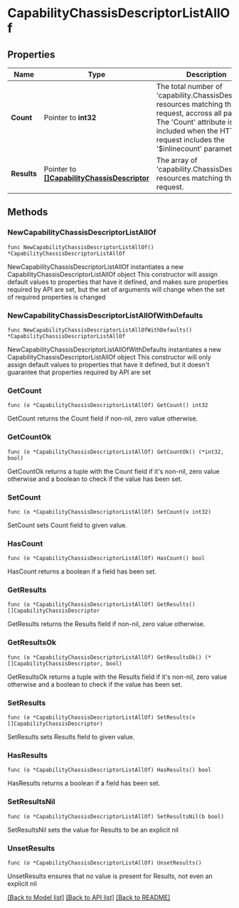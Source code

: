 # CapabilityChassisDescriptorListAllOf

## Properties

Name | Type | Description | Notes
------------ | ------------- | ------------- | -------------
**Count** | Pointer to **int32** | The total number of &#39;capability.ChassisDescriptor&#39; resources matching the request, accross all pages. The &#39;Count&#39; attribute is included when the HTTP GET request includes the &#39;$inlinecount&#39; parameter. | [optional] 
**Results** | Pointer to [**[]CapabilityChassisDescriptor**](CapabilityChassisDescriptor.md) | The array of &#39;capability.ChassisDescriptor&#39; resources matching the request. | [optional] 

## Methods

### NewCapabilityChassisDescriptorListAllOf

`func NewCapabilityChassisDescriptorListAllOf() *CapabilityChassisDescriptorListAllOf`

NewCapabilityChassisDescriptorListAllOf instantiates a new CapabilityChassisDescriptorListAllOf object
This constructor will assign default values to properties that have it defined,
and makes sure properties required by API are set, but the set of arguments
will change when the set of required properties is changed

### NewCapabilityChassisDescriptorListAllOfWithDefaults

`func NewCapabilityChassisDescriptorListAllOfWithDefaults() *CapabilityChassisDescriptorListAllOf`

NewCapabilityChassisDescriptorListAllOfWithDefaults instantiates a new CapabilityChassisDescriptorListAllOf object
This constructor will only assign default values to properties that have it defined,
but it doesn't guarantee that properties required by API are set

### GetCount

`func (o *CapabilityChassisDescriptorListAllOf) GetCount() int32`

GetCount returns the Count field if non-nil, zero value otherwise.

### GetCountOk

`func (o *CapabilityChassisDescriptorListAllOf) GetCountOk() (*int32, bool)`

GetCountOk returns a tuple with the Count field if it's non-nil, zero value otherwise
and a boolean to check if the value has been set.

### SetCount

`func (o *CapabilityChassisDescriptorListAllOf) SetCount(v int32)`

SetCount sets Count field to given value.

### HasCount

`func (o *CapabilityChassisDescriptorListAllOf) HasCount() bool`

HasCount returns a boolean if a field has been set.

### GetResults

`func (o *CapabilityChassisDescriptorListAllOf) GetResults() []CapabilityChassisDescriptor`

GetResults returns the Results field if non-nil, zero value otherwise.

### GetResultsOk

`func (o *CapabilityChassisDescriptorListAllOf) GetResultsOk() (*[]CapabilityChassisDescriptor, bool)`

GetResultsOk returns a tuple with the Results field if it's non-nil, zero value otherwise
and a boolean to check if the value has been set.

### SetResults

`func (o *CapabilityChassisDescriptorListAllOf) SetResults(v []CapabilityChassisDescriptor)`

SetResults sets Results field to given value.

### HasResults

`func (o *CapabilityChassisDescriptorListAllOf) HasResults() bool`

HasResults returns a boolean if a field has been set.

### SetResultsNil

`func (o *CapabilityChassisDescriptorListAllOf) SetResultsNil(b bool)`

 SetResultsNil sets the value for Results to be an explicit nil

### UnsetResults
`func (o *CapabilityChassisDescriptorListAllOf) UnsetResults()`

UnsetResults ensures that no value is present for Results, not even an explicit nil

[[Back to Model list]](../README.md#documentation-for-models) [[Back to API list]](../README.md#documentation-for-api-endpoints) [[Back to README]](../README.md)


